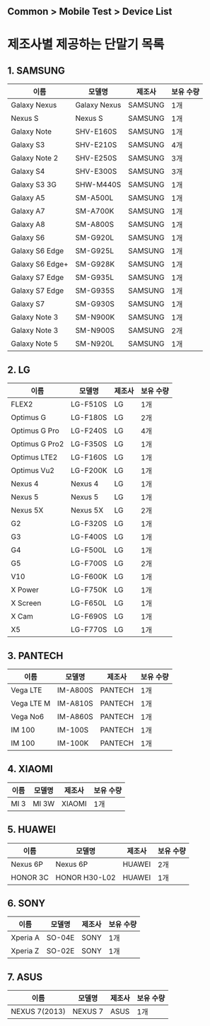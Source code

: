 ## Common > Mobile Test > Device List


# 제조사별 제공하는 단말기 목록

## 1. SAMSUNG
| 이름 | 모델명 | 제조사 | 보유 수량 |
| --- | --- | --- | --- |
| Galaxy Nexus | Galaxy Nexus | SAMSUNG | 1개 |
| Nexus S | Nexus S | SAMSUNG | 1개 |
| Galaxy Note | SHV-E160S | SAMSUNG | 1개 |
| Galaxy S3 | SHV-E210S | SAMSUNG | 4개 |
| Galaxy Note 2 | SHV-E250S | SAMSUNG | 3개 |
| Galaxy S4| SHV-E300S | SAMSUNG | 3개 |
| Galaxy S3 3G | SHW-M440S | SAMSUNG | 1개 |
| Galaxy A5 | SM-A500L | SAMSUNG | 1개 |
| Galaxy A7 | SM-A700K | SAMSUNG | 1개 |
| Galaxy A8 | SM-A800S | SAMSUNG | 1개 |
| Galaxy S6 | SM-G920L | SAMSUNG | 1개 |
| Galaxy S6 Edge | SM-G925L | SAMSUNG | 1개 |
| Galaxy S6 Edge+ | SM-G928K | SAMSUNG | 1개 |
| Galaxy S7 Edge | SM-G935L | SAMSUNG | 1개 |
| Galaxy S7 Edge | SM-G935S | SAMSUNG | 1개 |
| Galaxy S7 | SM-G930S | SAMSUNG | 1개 |
| Galaxy Note 3 | SM-N900K | SAMSUNG | 1개 |
| Galaxy Note 3 | SM-N900S | SAMSUNG | 2개 |
| Galaxy Note 5 | SM-N920L | SAMSUNG | 1개 |

## 2. LG

| 이름 | 모델명 | 제조사 | 보유 수량 |
| --- | --- | --- | --- |
| FLEX2 | LG-F510S | LG | 1개 |
| Optimus G | LG-F180S | LG | 2개 |
| Optimus G Pro | LG-F240S | LG | 4개 |
| Optimus G Pro2 | LG-F350S | LG | 1개 |
| Optimus LTE2 | LG-F160S | LG | 1개 |
| Optimus Vu2 | LG-F200K | LG | 1개 |
| Nexus 4 | Nexus 4 | LG | 1개 |
| Nexus 5 | Nexus 5 | LG | 1개 |
| Nexus 5X | Nexus 5X | LG | 2개 |
| G2 | LG-F320S | LG | 1개 |
| G3 | LG-F400S | LG | 1개 |
| G4 | LG-F500L | LG | 1개 |
| G5 | LG-F700S | LG | 2개 |
| V10 | LG-F600K | LG | 1개 |
| X Power | LG-F750K | LG | 1개 |
| X Screen | LG-F650L | LG | 1개 |
| X Cam | LG-F690S | LG | 1개 |
| X5 | LG-F770S | LG | 1개 |


## 3. PANTECH

| 이름 | 모델명 | 제조사 | 보유 수량 |
| --- | --- | --- | --- |
| Vega LTE | IM-A800S | PANTECH | 1개 |
| Vega LTE M | IM-A810S | PANTECH | 1개 |
| Vega No6 | IM-A860S | PANTECH | 1개 |
| IM 100 | IM-100S | PANTECH | 1개 |
| IM 100 | IM-100K | PANTECH | 1개 |



## 4. XIAOMI
| 이름 | 모델명 | 제조사 | 보유 수량 |
| --- | --- | --- | --- |
| MI 3 | MI 3W | XIAOMI | 1개 |


## 5. HUAWEI
| 이름 | 모델명 | 제조사 | 보유 수량 |
| --- | --- | --- | --- |
| Nexus 6P | Nexus 6P | HUAWEI | 2개 |
| HONOR 3C | HONOR H30-L02 | HUAWEI | 1개 |


## 6. SONY
| 이름 | 모델명 | 제조사 | 보유 수량 |
| --- | --- | --- | --- |
| Xperia A | SO-04E | SONY | 1개 |
| Xperia Z | SO-02E | SONY | 1개 |



## 7. ASUS
| 이름 | 모델명 | 제조사 | 보유 수량 |
| --- | --- | --- | --- |
| NEXUS 7(2013) | NEXUS 7 | ASUS | 1개 |
